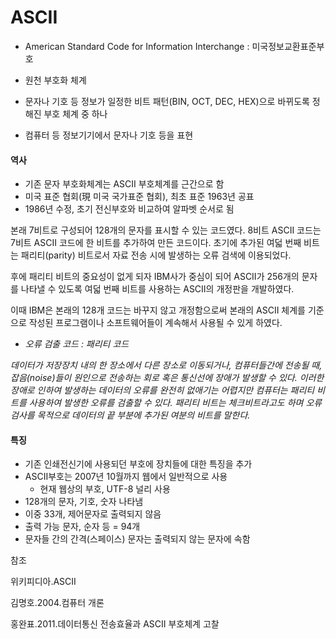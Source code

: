 # ASCII

* American Standard Code for Information Interchange : 미국정보교환표준부호
* 원천 부호화 체계
* 문자나 기호 등 정보가 일정한 비트 패턴(BIN, OCT, DEC, HEX)으로 바뀌도록 정해진 부호 체계 중 하나

* 컴퓨터 등 정보기기에서 문자나 기호 등을 표현

  

#### 역사

* 기존 문자 부호화체계는 ASCII 부호체계를 근간으로 함
* 미국 표준 협회(現 미국 국가표준 협회), 최초 표준 1963년 공표
* 1986년 수정, 초기 전신부호와 비교하여 알파벳 순서로 됨

본래 7비트로 구성되어 128개의 문자를 표시할 수 있는 코드였다. 8비트 ASCII 코드는 7비트 ASCII 코드에 한 비트를 추가하여 만든 코드이다. 초기에 추가된 여덟 번째 비트는 패리티(parity) 비트로서 자료 전송 시에 발생하는 오류 검색에 이용되었다.

 후에 패리티 비트의 중요성이 없게 되자 IBM사가 중심이 되어 ASCII가 256개의 문자를 나타낼 수 있도록 여덟 번째 비트를 사용하는 ASCII의 개정판을 개발하였다.

이때 IBM은 본래의 128개 코드는 바꾸지 않고 개정함으로써 본래의 ASCII 체계를 기준으로 작성된 프로그램이나 소프트웨어들이 계속해서 사용될 수 있게 하였다.

* *오류 검출 코드 : 패리티 코드*

*데이터가 저장장치 내의 한 장소에서 다른 장소로 이동되거나, 컴퓨터들간에 전송될 때, 잡음(noise)들이 원인으로 전송하는 회로 혹은 통신선에 장애가 발생할 수 있다. 이러한 장애로 인하여 발생하는 데이터의 오류를 완전히 없애기는 어렵지만 컴퓨터는 패리티 비트를 사용하여 발생한 오류를 검출할 수 있다. 패리티 비트는 체크비트라고도 하며 오류 검사를 목적으로 데이터의 끝 부분에 추가된 여분의 비트를 말한다.*



#### 특징

* 기존 인쇄전신기에 사용되던 부호에 장치들에 대한 특징을 추가
* ASCII부호는 2007년 10월까지 웹에서 일반적으로 사용
  * 현재 웹상의 부호, UTF-8 널리 사용
* 128개의 문자, 기호, 숫자 나타냄
* 이중 33개, 제어문자로 출력되지 않음
* 출력 가능 문자, 순자 등 = 94개
* 문자들 간의 간격(스페이스) 문자는 출력되지 않는 문자에 속함





참조

위키피디아.ASCII

김명호.2004.컴퓨터 개론

홍완표.2011.데이터통신 전송효율과 ASCII 부호체계 고찰
